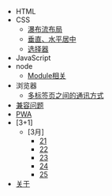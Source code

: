 * HTML
* CSS
  * [瀑布流布局](css/waterfall-update)
  * [垂直、水平居中](css/center)
  * [选择器](css/selector)
* JavaScript
* node
  * [Module相关](node/module)
* 浏览器
  * [多标签页之间的通讯方式](browser/page-communication)
* [兼容问题](compatible/compatible)
* [PWA](pwa/serviceWorker)
* [3+1]
  * [3月]
    * [21](3plus1/2020/3/21)
    * [22](3plus1/2020/3/22)
    * [23](3plus1/2020/3/23)
    * [24](3plus1/2020/3/24)
    * [25](3plus1/2020/3/25)
* [关于](about) 